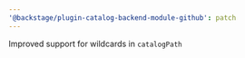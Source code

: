 ```yaml
---
'@backstage/plugin-catalog-backend-module-github': patch
---
```


Improved support for wildcards in `catalogPath`
